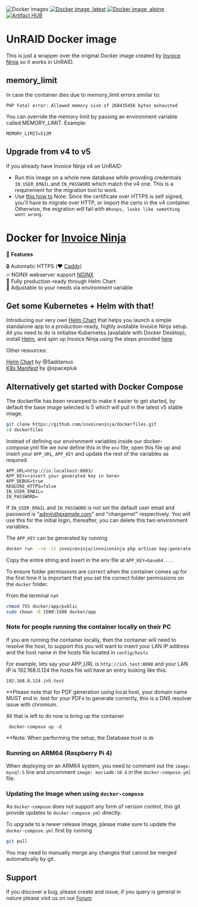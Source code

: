 ![Docker images](https://github.com/invoiceninja/dockerfiles/workflows/Docker%20images/badge.svg)
[![Docker image, latest](https://img.shields.io/docker/image-size/invoiceninja/invoiceninja/latest?label=latest)](https://hub.docker.com/r/invoiceninja/invoiceninja)
[![Docker image, alpine](https://img.shields.io/docker/image-size/invoiceninja/invoiceninja/alpine?label=alpine)](https://hub.docker.com/r/invoiceninja/invoiceninja)
[![Artifact HUB](https://img.shields.io/endpoint?url=https://artifacthub.io/badge/repository/invoiceninja)](https://artifacthub.io/packages/search?repo=invoiceninja)


# UnRAID Docker image
This is just a wrapper over the original Docker image created by [Invoice Ninja](https://www.invoiceninja.com/) so it works in UnRAID.

## memory_limit
In case the container dies due to memory_limit errors similar to:
```
PHP Fatal error: Allowed memory size of 268435456 bytes exhausted
```
You can override the memory limit by passing an environment variable called MEMORY_LIMIT.
Example:
```
MEMORY_LIMIT=512M
```

## Upgrade from v4 to v5
If you already have Invoice Ninja v4 on UnRAID:
   * Run this image on a whole new database while providing credentials `IN_USER_EMAIL` and `IN_PASSWORD` which match the v4 one. 
     This is a requirement for the migration tool to work.
   * Use [this how to](https://invoiceninja.github.io/docs/migration/)
     Note: Since the certificate over HTTPS is self signed, you'll have to migrate over HTTP, or import the certs in the v4 container. 
     Otherwise, the migration will fail with `Whoops, looks like something went wrong.`
     
# Docker for [Invoice Ninja](https://www.invoiceninja.com/)

:crown: **Features**

:lock: Automatic HTTPS (:heart: [Caddy](https://caddyserver.com/))  
:fire: NGINX webserver support [NGINX](https://nginx.org/)  
:hammer: Fully production-ready through Helm Chart  
:pencil: Adjustable to your needs via environment variable  

## Get some Kubernetes + Helm with that!

Introducing our very own [Helm Chart](https://github.com/invoiceninja/dockerfiles/tree/master/charts/invoiceninja) that helps you launch a simple standalone app to a production-ready, highly available Invoice Ninja setup. All you need to do is initialise Kubernetes (available with Docker Desktop), install [Helm](https://helm.sh/docs/intro/install/), and spin up Invoice Ninja using the steps provided [here](https://github.com/invoiceninja/dockerfiles/tree/master/charts/invoiceninja#installing-the-chart).

Other resources:

[Helm Chart](https://github.com/Saddamus/invoiceninja-helm) by @Saddamus  
[K8s Manifest](https://github.com/invoiceninja/dockerfiles/issues/94) by @spacepluk

## Alternatively get started with Docker Compose

The dockerfile has been revamped to make it easier to get started, by default the base image selected is 5 which will pull in the latest v5 stable image.

```bash
git clone https://github.com/invoiceninja/dockerfiles.git
cd dockerfiles
```

Instead of defining our environment variables inside our docker-compose.yml file we now define this in the `env` file, open this file up and insert your `APP_URL`, `APP_KEY` and update the rest of the variables as required.

```
APP_URL=http://in.localhost:8003/
APP_KEY=<insert your generated key in here>
APP_DEBUG=true
REQUIRE_HTTPS=false
IN_USER_EMAIL=
IN_PASSWORD=
```

If `IN_USER_EMAIL` and `IN_PASSWORD` is not set the default user email and password is "admin@example.com" and "changeme!" respectively. You will use this for the initial login, thereafter, you can delete this two environment variables.

The `APP_KEY` can be generated by running

```bash
docker run --rm -it invoiceninja/invoiceninja php artisan key:generate --show
```

Copy the entire string and insert in the env file at `APP_KEY=base64....`

To ensure folder permissions are correct when the container comes up for the first time it is important that you set the correct folder permissions on the `docker` folder.

From the terminal run

```bash
chmod 755 docker/app/public
sudo chown -R 1500:1500 docker/app
```

### Note for people running the container locally on their PC ###

If you are running the container locally, then the container will need to resolve the host, to support this you will want to insert your LAN IP address and the host name in the hosts file located in ```config/hosts```

For example, lets say your APP_URL is ```http://in5.test:8000``` and your LAN IP is 192.168.0.124 the hosts file will have an entry looking like this:


```192.168.0.124 in5.test```

**Please note that for PDF generation using local host, your domain name MUST end in .test for your PDFs to generate correctly, this is a DNS resolver issue with chromium.

All that is left to do now is bring up the container


``` docker-compose up -d```


**Note: When performing the setup, the Database host is ```db```

### Running on ARM64 (Raspberry Pi 4)

When deploying on an ARM64 system, you need to comment out the `image: mysql:5` line and uncomment `image: mariadb:10.4` in the `docker-compose.yml` file.

### Updating the Image when using `docker-compose`

As `docker-compose` does not support any form of version control, this git provide updates to `docker-compose.yml` directly.

To upgrade to a newer release image, please make sure to update the `docker-compose.yml` first by running

```bash
git pull
```

You may need to manually merge any changes that cannot be merged automatically by git.

## Support

If you discover a bug, please create and issue, if you query is general in nature please visit us on our [Forum ](https://forum.invoiceninja.com/)
